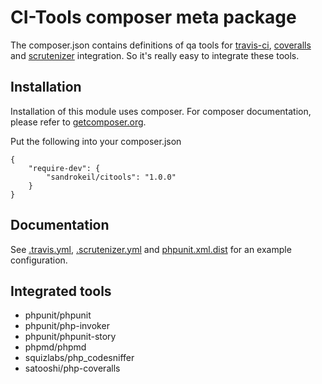 # CI-Tools composer meta package

The composer.json contains definitions of qa tools for [travis-ci](https://travis-ci.org/),
[coveralls](https://coveralls.io/) and [scrutenizer](https://scrutinizer-ci.com/) integration. So it's really easy to
integrate these tools.

## Installation

Installation of this module uses composer. For composer documentation, please refer to
[getcomposer.org](http://getcomposer.org/).

Put the following into your composer.json

    {
        "require-dev": {
            "sandrokeil/citools": "1.0.0"
        }
    }

## Documentation

See [.travis.yml](https://github.com/sandrokeil/qatools/tree/master/.travis.yml),
[.scrutenizer.yml](https://github.com/sandrokeil/qatools/tree/master/.scrutenizer.yml) and [phpunit.xml.dist](https://github.com/sandrokeil/qatools/tree/master/phpunit.xml.dist) for an example configuration.

## Integrated tools

* phpunit/phpunit
* phpunit/php-invoker
* phpunit/phpunit-story
* phpmd/phpmd
* squizlabs/php_codesniffer
* satooshi/php-coveralls
